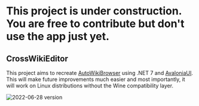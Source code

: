 # **This project is under construction. You are free to contribute but don't use the app just** yet.

## CrossWikiEditor

This project aims to recreate [AutoWikiBrowser](https://en.wikipedia.org/wiki/Wikipedia:AutoWikiBrowser) using .NET 7 and [AvaloniaUI](https://avaloniaui.net/). This will make future improvements much easier and most importantly, it will work on Linux distributions without the Wine compatibility layer.

![2022-06-28 version](Screenshot_2022-06-28.png "Screenshot")